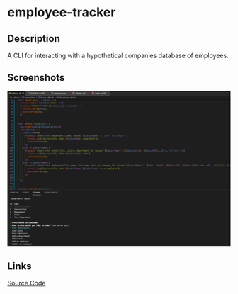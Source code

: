 # employee-tracker
## Description 
A CLI for interacting with a hypothetical companies database of employees.
## Screenshots
![Screenshot of Code](./assets/screenshot.png)
## Links
[Source Code](https://github.com/LilyWS/employee-tracker)
